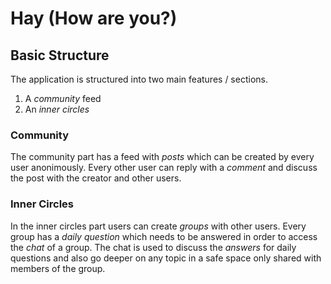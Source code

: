 # Hay (How are you?)

## Basic Structure

The application is structured into two main features / sections.
1. A *community* feed
2. An *inner circles*

### Community
The community part has a feed with *posts* which can be created by every user anonimously. Every other user can reply with a *comment* and discuss the post with the creator and other users.

### Inner Circles
In the inner circles part users can create *groups* with other users. Every group has a *daily question* which needs to be answered in order to access the *chat* of a group. The chat is used to discuss the *answers* for daily questions and also go deeper on any topic in a safe space only shared with members of the group.
